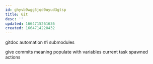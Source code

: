 ```yaml
---
id: ghyvb9wgg5jqd0uyud3gtsp
title: Git
desc: ''
updated: 1664715261636
created: 1664714228432
---
```


gitdoc automation
#i submodules

give commits meaning
  populate with variables
  current task spawned actions
